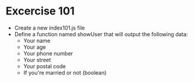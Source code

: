 # Excercise 101

* Create a new index101.js file
* Define a function named showUser that will output the following data:
  * Your name
  * Your age
  * Your phone number
  * Your street
  * Your postal code
  * If you're married or not (boolean)